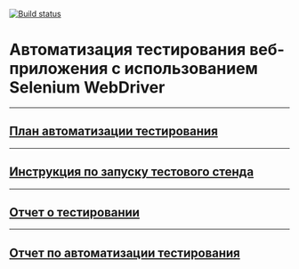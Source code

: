 [![Build status](https://ci.appveyor.com/api/projects/status/3bl8qh1ebv4jxcfq?svg=true)](https://ci.appveyor.com/project/Lazarenkov/selenium)

# Автоматизация тестирования веб-приложения с использованием Selenium WebDriver


---

## [План автоматизации тестирования](https://github.com/Lazarenkov/Selenium/blob/master/Plan.md)


---

## [Инструкция по запуску тестового стенда](https://github.com/Lazarenkov/Diploma/blob/master/Lifehacks.md)

---

## [Отчет о тестировании](https://github.com/Lazarenkov/Selenium/blob/master/Report.md)

---

## [Отчет по автоматизации тестирования](https://github.com/Lazarenkov/Selenium/blob/master/Summary.md)
